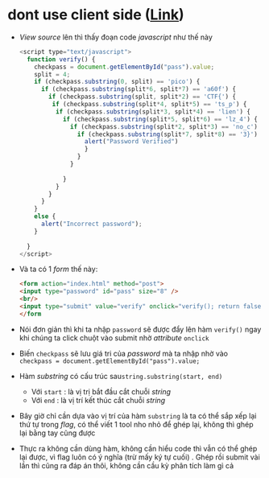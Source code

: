 # dont use client side ([Link](https://2019shell1.picoctf.com/problem/45147/))

- *View source* lên thì thấy đoạn code *javascript* như thế này

  ```javascript
  <script type="text/javascript">
    function verify() {
      checkpass = document.getElementById("pass").value;
      split = 4;
      if (checkpass.substring(0, split) == 'pico') {
        if (checkpass.substring(split*6, split*7) == 'a60f') {
          if (checkpass.substring(split, split*2) == 'CTF{') {
           if (checkpass.substring(split*4, split*5) == 'ts_p') {
            if (checkpass.substring(split*3, split*4) == 'lien') {
              if (checkpass.substring(split*5, split*6) == 'lz_4') {
                if (checkpass.substring(split*2, split*3) == 'no_c') {
                  if (checkpass.substring(split*7, split*8) == '3}') {
                    alert("Password Verified")
                    }
                  }
                }
        
              }
            }
          }
        }
      }
      else {
        alert("Incorrect password");
      }
      
    }
  </script>
  ```

- Và ta có 1 *form* thế này:

  ```html
  <form action="index.html" method="post">
  <input type="password" id="pass" size="8" />
  <br/>
  <input type="submit" value="verify" onclick="verify(); return false;" />
  </form
  ```

- Nói đơn giản thì khi ta nhập `password` sẽ được đẩy lên hàm `verify()` ngay khi chúng ta click chuột vào submit nhờ *attribute* `onclick`

- Biến `checkpass` sẽ lưu giá tri của *password* mà ta nhập nhờ vào `checkpass = document.getElementById("pass").value;`

- Hàm *substring*  có cấu trúc sau`string.substring(start, end)`

  - Với `start` : là vị trị bắt đầu cắt chuỗi *string*
  - Với `end` :  là vị trí kết thúc cắt chuỗi *string*

- Bây giờ chỉ cần dựa vào vị trí của hàm `substring` là ta có thể sắp xếp lại thứ tự trong *flag*, có thể viết 1 tool nho nhỏ để ghép lại, không thì ghép lại bằng tay cũng được

- Thực ra không cần dùng hàm, không cần hiểu code thì vẫn có thể ghép lại được, vì flag luôn có ý nghĩa (trừ mấy ký tự cuối) . Ghép rồi submit vài lần thì cũng ra đáp án thôi, không cần cầu kỳ phân tích làm gì cả

  

  

  

